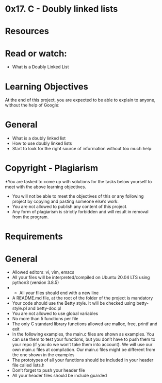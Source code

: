 # 0x17. C - Doubly linked lists
# Resources
# Read or watch:

* What is a Doubly Linked List

# Learning Objectives
At the end of this project, you are expected to be able to explain to anyone, without the help of Google:

# General
* What is a doubly linked list
* How to use doubly linked lists
* Start to look for the right source of information without too much help

# Copyright - Plagiarism
*You are tasked to come up with solutions for the tasks below yourself to meet with the above learning objectives.
* You will not be able to meet the objectives of this or any following project by copying and pasting someone else’s work.
* You are not allowed to publish any content of this project.
* Any form of plagiarism is strictly forbidden and will result in removal from the program.

# Requirements
# General
* Allowed editors: vi, vim, emacs
* All your files will be interpreted/compiled on Ubuntu 20.04 LTS using python3 (version 3.8.5)
* * All your files should end with a new line
* A README.md file, at the root of the folder of the project is mandatory
* Your code should use the Betty style. It will be checked using betty-style.pl and betty-doc.pl
* You are not allowed to use global variables
* No more than 5 functions per file
* The only C standard library functions allowed are malloc, free, printf and exit
* In the following examples, the main.c files are shown as examples. You can use them to test your functions, but you don’t have to push them to your repo (if you do we won’t take them into account). We will use our own main.c files at compilation. Our main.c files might be different from the one shown in the examples
* The prototypes of all your functions should be included in your header file called lists.h
* Don’t forget to push your header file
* All your header files should be include guarded
